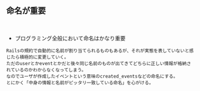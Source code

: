 ## 命名が重要  
<br>

- プログラミング全般において命名はかなり重要  
```
Railsの規約で自動的に名前が割り当てられるものもあるが、それが実態を表していないと感じたら積極的に変更していく。
ただのuserとかeventとかだと後々同じ名前のものが出てきてどちらに正しい情報が格納されているのかわからなくなってしまう。
なのでユーザが作成したイベントという意味のcreated_eventsなどの命名にする。
とにかく「中身の情報と名前がピッタリ一致している命名」を心がける。
```